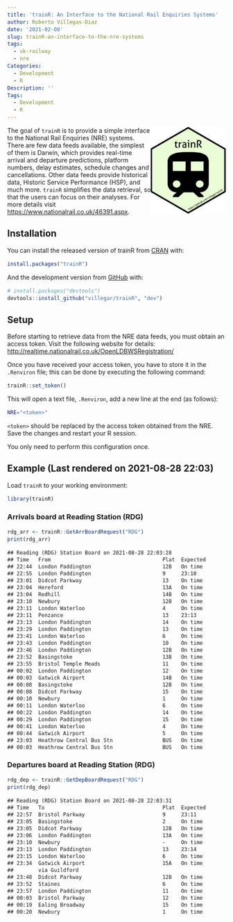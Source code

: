 ```yaml
---
title: 'trainR: An Interface to the National Rail Enquiries Systems'
author: Roberto Villegas-Diaz
date: '2021-02-08'
slug: trainR-an-interface-to-the-nre-systems
tags:
  - uk-railway
  - nre
Categories:
  - Development
  - R
Description: ''
Tags:
  - Development
  - R
---
```


<img src="https://raw.githubusercontent.com/villegar/trainR/main/inst/images/logo.png" alt="logo" align="right" height=200px/>

The goal of `trainR` is to provide a simple interface to the 
National Rail Enquiries (NRE) systems. There are few data feeds 
available, the simplest of them is Darwin, which provides real-time 
arrival and departure predictions, platform numbers, delay estimates, 
schedule changes and cancellations. Other data feeds provide historical 
data, Historic Service Performance (HSP), and much more. `trainR` 
simplifies the data retrieval, so that the users can focus on their 
analyses. For more details visit 
https://www.nationalrail.co.uk/46391.aspx.

## Installation

You can install the released version of trainR from [CRAN](https://CRAN.R-project.org) with:

``` r
install.packages("trainR")
```

And the development version from [GitHub](https://github.com/) with:

``` r
# install.packages("devtools")
devtools::install_github("villegar/trainR", "dev")
```

## Setup
Before starting to retrieve data from the NRE data feeds, you must obtain an access token. 
Visit the following website for details: http://realtime.nationalrail.co.uk/OpenLDBWSRegistration/

Once you have received your access token, you have to store it in the `.Renviron` file; this can be 
done by executing the following command:


```r
trainR::set_token()
```

This will open a text file, `.Renviron`, add a new line at the end (as follows):

```bash
NRE="<token>"
```

`<token>` should be replaced by the access token obtained from the NRE. Save the changes and restart 
your R session.

You only need to perform this configuration once.

## Example (Last rendered on 2021-08-28 22:03)

Load `trainR` to your working environment:

```r
library(trainR)
```

### Arrivals board at Reading Station (RDG)


```r
rdg_arr <- trainR::GetArrBoardRequest("RDG")
print(rdg_arr)
```

```
## Reading (RDG) Station Board on 2021-08-28 22:03:28
## Time   From                                    Plat  Expected
## 22:44  London Paddington                       12B   On time
## 22:55  London Paddington                       9     23:10
## 23:01  Didcot Parkway                          13    On time
## 23:04  Hereford                                13A   On time
## 23:04  Redhill                                 14B   On time
## 23:10  Newbury                                 12B   On time
## 23:11  London Waterloo                         4     On time
## 23:11  Penzance                                13    23:13
## 23:13  London Paddington                       14    On time
## 23:29  London Paddington                       13    On time
## 23:41  London Waterloo                         6     On time
## 23:43  London Paddington                       10    On time
## 23:46  London Paddington                       12B   On time
## 23:52  Basingstoke                             13B   On time
## 23:55  Bristol Temple Meads                    11    On time
## 00:02  London Paddington                       12    On time
## 00:03  Gatwick Airport                         14B   On time
## 00:08  Basingstoke                             12B   On time
## 00:08  Didcot Parkway                          15    On time
## 00:10  Newbury                                 1     On time
## 00:11  London Waterloo                         6     On time
## 00:22  London Paddington                       14    On time
## 00:29  London Paddington                       15    On time
## 00:41  London Waterloo                         4     On time
## 00:44  Gatwick Airport                         5     On time
## 23:03  Heathrow Central Bus Stn                BUS   On time
## 00:03  Heathrow Central Bus Stn                BUS   On time
```

### Departures board at Reading Station (RDG)


```r
rdg_dep <- trainR::GetDepBoardRequest("RDG")
print(rdg_dep)
```

```
## Reading (RDG) Station Board on 2021-08-28 22:03:31
## Time   To                                      Plat  Expected
## 22:57  Bristol Parkway                         9     23:11
## 23:05  Basingstoke                             2     On time
## 23:05  Didcot Parkway                          12B   On time
## 23:06  London Paddington                       13A   On time
## 23:10  Newbury                                 -     On time
## 23:13  London Paddington                       13    23:14
## 23:15  London Waterloo                         6     On time
## 23:34  Gatwick Airport                         15A   On time
##        via Guildford                           
## 23:48  Didcot Parkway                          12B   On time
## 23:52  Staines                                 6     On time
## 23:57  London Paddington                       11    On time
## 00:03  Bristol Parkway                         12    On time
## 00:19  Ealing Broadway                         15    On time
## 00:20  Newbury                                 1     On time
```
